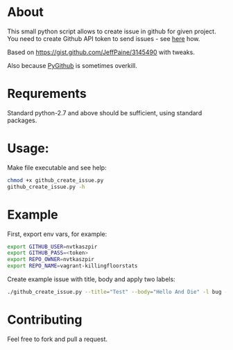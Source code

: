 # About

This small python script allows to create issue in github for given project.
You need to create Github API token to send issues - see [here](https://help.github.com/articles/creating-a-personal-access-token-for-the-command-line/) how.

Based on https://gist.github.com/JeffPaine/3145490 with tweaks.

Also  because [PyGithub](https://github.com/PyGithub/PyGithub) is sometimes overkill.

# Requrements

Standard python-2.7 and above should be sufficient, using standard packages.

# Usage:

Make file executable and see help:

```bash
chmod +x github_create_issue.py
github_create_issue.py -h
```


# Example

First, export env vars, for example:

```bash
export GITHUB_USER=nvtkaszpir
export GITHUB_PASS=<token>
export REPO_OWNER=nvtkaszpir
export REPO_NAME=vagrant-killingfloorstats
```

Create example issue with title, body and apply two labels:

```bash
./github_create_issue.py --title="Test" --body="Hello And Die" -l bug -l jenkins

```

# Contributing

Feel free to fork and pull a request.
